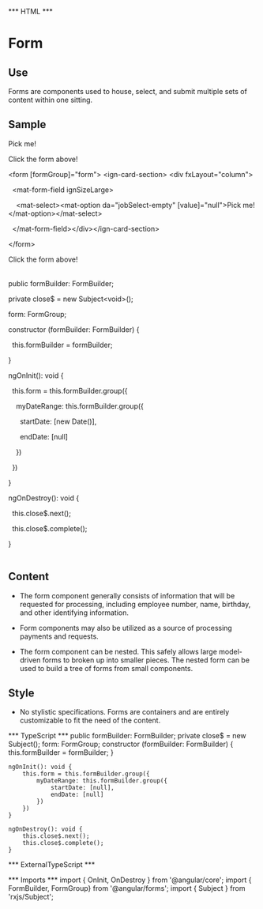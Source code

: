 *** HTML ***
# Form

## Use
Forms are components used to house, select, and submit multiple sets of content within one sitting.

## Sample

<mat-tab-group>
    <mat-tab label="Component Sample">
        <div class="tab-height">
            <form [formGroup]="form"> <ign-card-section> <div fxLayout="column">
                <mat-form-field ignSizeLarge>
                    <mat-select><mat-option da="jobSelect-empty" [value]="null">Pick me!</mat-option></mat-select>
                </mat-form-field></div></ign-card-section>
            </form>
            Click the form above!
        </div></mat-tab>
    <mat-tab label="HTML"><div class="tab-height">
        <table style="width:100%">
            <p>&lt;form [formGroup]="form"&gt; &lt;ign-card-section&gt; &lt;div fxLayout="column"&gt;</p>
            <p> &nbsp;&nbsp;&lt;mat-form-field ignSizeLarge&gt;</p>
            <p>&nbsp;&nbsp;&nbsp;&nbsp;&lt;mat-select>&lt;mat-option da="jobSelect-empty" [value]="null">Pick me!&lt;/mat-option&gt;&lt;/mat-select&gt;</p>
            <p>&nbsp;&nbsp;&lt;/mat-form-field&gt;&lt;/div>&lt;/ign-card-section&gt;</p>
            <p> &lt;/form&gt;</p>
            <p> Click the form above!</p>
        </table></div>
    </mat-tab>
    <mat-tab label="TS"><div class="tab-height">
        <table style="width:100%">
            <p> public formBuilder: FormBuilder; </p>
            <p>private close$ = new Subject&lt;void&gt;(); </p>
            <p>form: FormGroup; </p>
            <p>constructor (formBuilder: FormBuilder) &#123; </p>
            <p>&nbsp;&nbsp;this.formBuilder = formBuilder; </p>
            <p>&#125; </p>
            <p> ngOnInit(): void &#123; </p>
            <p>&nbsp;&nbsp;this.form = this.formBuilder.group(&#123; </p>
            <p>&nbsp;&nbsp;&nbsp;&nbsp;myDateRange: this.formBuilder.group(&#123; </p>
            <p>&nbsp;&nbsp;&nbsp;&nbsp;&nbsp;&nbsp;startDate: [new Date()], </p>
            <p>&nbsp;&nbsp;&nbsp;&nbsp;&nbsp;&nbsp;endDate: [null] </p>
            <p>&nbsp;&nbsp;&nbsp;&nbsp;&#125;) </p>
            <p>&nbsp;&nbsp;&#125;) </p>
            <p>&#125; </p>
            <p>ngOnDestroy(): void &#123; </p>
            <p> &nbsp;&nbsp;this.close$.next(); </p>
            <p>&nbsp;&nbsp;this.close$.complete(); </p>
            <p>&#125;</p>
        </table></div>
    </mat-tab>
</mat-tab-group>

## Content
* The form component generally consists of information that will be requested for processing, including employee number,
name, birthday, and other identifying information.

* Form components may also be utilized as a source of processing payments and requests.

* The form component can be nested. This safely allows large model-driven forms to broken up into smaller pieces.
The nested form can be used to build a tree of forms from small components.

## Style

* No stylistic specifications. Forms are containers and are entirely customizable to fit the need of the
content.

*** TypeScript *** 
    public formBuilder: FormBuilder;
    private close$ = new Subject<void>();
    form: FormGroup;
    constructor (formBuilder: FormBuilder) {
        this.formBuilder = formBuilder;
    }


    ngOnInit(): void {
        this.form = this.formBuilder.group({
            myDateRange: this.formBuilder.group({
                startDate: [null],
                endDate: [null]
            })
        })
    }

    ngOnDestroy(): void {
        this.close$.next();
        this.close$.complete();
    }

*** ExternalTypeScript ***

*** Imports ***
import { OnInit, OnDestroy } from '@angular/core';
import { FormBuilder, FormGroup} from '@angular/forms';
import { Subject } from 'rxjs/Subject';
